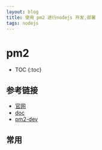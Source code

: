 ```yaml
---
layout: blog
title: 使用 pm2 进行nodejs 开发,部署
tags: nodejs
---
```


# pm2

* TOC
{:toc}

## 参考链接

* [官网](http://pm2.keymetrics.io/)
* [doc](http://pm2.keymetrics.io/docs/usage/cluster-mode/)
* [pm2-dev](http://pm2.keymetrics.io/docs/usage/pm2-development/)

## 常用




